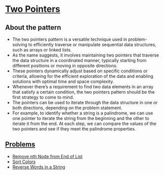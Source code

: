 # [Two Pointers](#two-pointers)

## About the pattern
- The two pointers pattern is a versatile technique used in problem-solving to efficiently traverse or manipulate sequential data structures, such as arrays or linked lists.
- As the name suggests, it involves maintaining two pointers that traverse the data structure in a coordinated manner, typically starting from different positions or moving in opposite directions.
- These pointers dynamically adjust based on specific conditions or criteria, allowing for the efficient exploration of the data and enabling solutions with optimal time and space complexity.
- Whenever there’s a requirement to find two data elements in an array that satisfy a certain condition, the two pointers pattern should be the first strategy to come to mind.
- The pointers can be used to iterate through the data structure in one or both directions, depending on the problem statement.
- For example, to identify whether a string is a palindrome, we can use one pointer to iterate the string from the beginning and the other to iterate it from the end. At each step, we can compare the values of the two pointers and see if they meet the palindrome properties.
  
## [Problems](#problems)
- [Remove nth Node from End of List](https://github.com/AkshayChandole/Interview-Preparation-Roadmap/blob/main/Coding%20Interview%20Patterns/Two%20Pointers/RemoveNthNodeFromEndOfList.md#remove-nth-node-from-end-of-list)
- [Sort Colors](https://github.com/AkshayChandole/Interview-Preparation-Roadmap/blob/main/Coding%20Interview%20Patterns/Two%20Pointers/SortColors.md#sort-colors)
- [Reverse Words in a String](https://github.com/AkshayChandole/Interview-Preparation-Roadmap/blob/main/Coding%20Interview%20Patterns/Two%20Pointers/ReverseWordsInAString.md#reverse-words-in-a-string)
